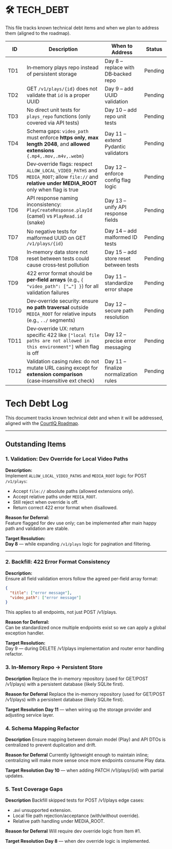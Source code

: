 # 🛠 TECH_DEBT

This file tracks known technical debt items and when we plan to address them (aligned to the roadmap).

| ID  | Description                                                                                                                                              | When to Address                         | Status   |
|-----|----------------------------------------------------------------------------------------------------------------------------------------------------------|------------------------------------------|----------|
| TD1 | In‑memory plays repo instead of persistent storage                                                                                                       | Day 8 – replace with DB‑backed repo      | Pending  |
| TD2 | GET `/v1/plays/{id}` does not validate that `id` is a proper UUID                                                                                       | Day 9 – add UUID validation              | Pending  |
| TD3 | No direct unit tests for `plays_repo` functions (only covered via API tests)                                                                             | Day 10 – add repo unit tests             | Pending  |
| TD4 | Schema gaps: `video_path` must enforce **https only**, **max length 2048**, and **allowed extensions** `{.mp4,.mov,.m4v,.webm}`                          | Day 11 – extend Pydantic validators      | Pending  |
| TD5 | Dev‑override flags: respect `ALLOW_LOCAL_VIDEO_PATHS` and `MEDIA_ROOT`; allow `file://` and **relative under MEDIA_ROOT** only when flag is true         | Day 12 – enforce config flag logic       | Pending  |
| TD6 | API response naming inconsistency: `PlayCreateResponse.playId` (camel) vs `PlayRead.id` (snake)                                                          | Day 13 – unify API response fields       | Pending  |
| TD7 | No negative tests for malformed UUID on GET `/v1/plays/{id}`                                                                                             | Day 14 – add malformed ID tests          | Pending  |
| TD8 | In‑memory data store not reset between tests could cause cross‑test pollution                                                                             | Day 15 – add store reset between tests   | Pending  |
| TD9 | 422 error format should be **per‑field arrays** (e.g., `{ "video_path": ["…"] }`) for all validation failures                                             | Day 11 – standardize error shape         | Pending  |
| TD10| Dev‑override security: ensure **no path traversal** outside `MEDIA_ROOT` for relative inputs (e.g., `../` segments)                                       | Day 12 – secure path resolution          | Pending  |
| TD11| Dev‑override UX: return specific 422 like `["local file paths are not allowed in this environment"]` when flag is off                                    | Day 12 – precise error messaging         | Pending  |
| TD12| Validation casing rules: do not mutate URL casing except for **extension comparison** (case‑insensitive ext check)                                       | Day 11 – finalize normalization rules    | Pending  |


# Tech Debt Log

This document tracks known technical debt and when it will be addressed, aligned with the [CourtIQ Roadmap](ROADMAP.md).

---

## Outstanding Items

### 1. **Validation: Dev Override for Local Video Paths**
**Description:**  
Implement `ALLOW_LOCAL_VIDEO_PATHS` and `MEDIA_ROOT` logic for POST `/v1/plays`:
- Accept `file://` absolute paths (allowed extensions only).
- Accept relative paths under `MEDIA_ROOT`.
- Still reject when override is off.
- Return correct 422 error format when disallowed.

**Reason for Deferral:**  
Feature flagged for dev use only; can be implemented after main happy path and validation are stable.

**Target Resolution:**  
**Day 8** — while expanding `/v1/plays` logic for pagination and filtering.

---

### 2. **Backfill: 422 Error Format Consistency**
**Description:**  
Ensure all field validation errors follow the agreed per-field array format:
```json
{
  "title": ["error message"],
  "video_path": ["error message"]
}
```
This applies to all endpoints, not just POST /v1/plays.

**Reason for Deferral:**  
Can be standardized once multiple endpoints exist so we can apply a global exception handler.

**Target Resolution:**  
Day 9 — during DELETE /v1/plays implementation and router error handling refactor.

### 3. **In-Memory Repo → Persistent Store**
**Description**
Replace the in-memory repository (used for GET/POST /v1/plays) with a persistent database (likely SQLite first).

**Reason for Deferral**
Replace the in-memory repository (used for GET/POST /v1/plays) with a persistent database (likely SQLite first).

**Target Resolution**
**Day 11** — when wiring up the storage provider and adjusting service layer.

### 4. **Schema Mapping Refactor**
**Description**
Ensure mapping between domain model (Play) and API DTOs is centralized to prevent duplication and drift.

**Reason for Deferral**
Currently lightweight enough to maintain inline; centralizing will make more sense once more endpoints consume Play data.

**Target Resolution**
**Day 10** — when adding PATCH /v1/plays/{id} with partial updates.

### 5. **Test Coverage Gaps**
**Description**
Backfill skipped tests for POST /v1/plays edge cases:
- .avi unsupported extension.
- Local file path rejection/acceptance (with/without override).
- Relative path handling under MEDIA_ROOT.

**Reason for Deferral**
Will require dev override logic from Item #1.

**Target Resolution**
**Day 8** — when dev override logic is implemented.